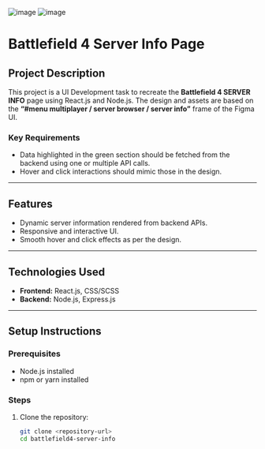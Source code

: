 ![image](https://github.com/user-attachments/assets/4535235f-9fab-4876-acb1-31a56b74aace)
![image](https://github.com/user-attachments/assets/cf78de7a-28a3-4a9e-b7f7-89755bb24992)



# Battlefield 4 Server Info Page

## Project Description
This project is a UI Development task to recreate the **Battlefield 4 SERVER INFO** page using React.js and Node.js. The design and assets are based on the **“#menu multiplayer / server browser / server info”** frame of the Figma UI.

### Key Requirements
- Data highlighted in the green section should be fetched from the backend using one or multiple API calls.
- Hover and click interactions should mimic those in the design.

---

## Features
- Dynamic server information rendered from backend APIs.
- Responsive and interactive UI.
- Smooth hover and click effects as per the design.

---

## Technologies Used
- **Frontend:** React.js, CSS/SCSS
- **Backend:** Node.js, Express.js

---

## Setup Instructions

### Prerequisites
- Node.js installed
- npm or yarn installed

### Steps
1. Clone the repository:
   ```bash
   git clone <repository-url>
   cd battlefield4-server-info

  
